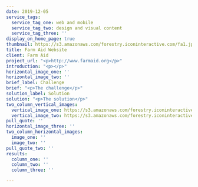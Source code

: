 ```yaml
---
date: 2019-12-05
service_tags:
  service_tag_one: web and mobile
  service_tag_two: design and visual content
  service_tag_three: ''
display_on_home_page: true
thumbnail: https://s3.amazonaws.com/forestry.iconinteractive.com/fa1.jpg
title: Farm Aid Website
client: Farm Aid
project_url: "<p>http://www.farmaid.org</p>"
introduction: "<p></p>"
horizontal_image_one: ''
horizontal_image_two: ''
brief_label: Challenge
brief: "<p>The challenge</p>"
solution_label: Solution
solution: "<p>The solution</p>"
two_column_vertical_images:
  vertical_image_one: https://s3.amazonaws.com/forestry.iconinteractive.com/fa4b.jpg
  vertical_image_two: https://s3.amazonaws.com/forestry.iconinteractive.com/fa3b.jpg
pull_quote: ''
horizontal_image_three: ''
two_column_horizontal_images:
  image_one: ''
  image_two: ''
pull_quote_two: ''
results:
  column_one: ''
  column_two: ''
  column_three: ''

---
```

